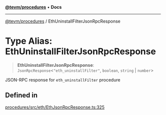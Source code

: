 [**@tevm/procedures**](../README.md) • **Docs**

***

[@tevm/procedures](../globals.md) / EthUninstallFilterJsonRpcResponse

# Type Alias: EthUninstallFilterJsonRpcResponse

> **EthUninstallFilterJsonRpcResponse**: `JsonRpcResponse`\<`"eth_uninstallFilter"`, `boolean`, `string` \| `number`\>

JSON-RPC response for `eth_uninstallFilter` procedure

## Defined in

[procedures/src/eth/EthJsonRpcResponse.ts:325](https://github.com/evmts/tevm-monorepo/blob/main/packages/procedures/src/eth/EthJsonRpcResponse.ts#L325)
